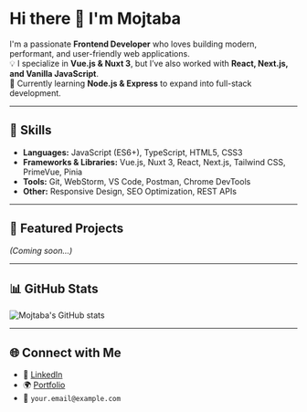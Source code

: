 # Hi there 👋 I'm Mojtaba  

I'm a passionate **Frontend Developer** who loves building modern, performant, and user-friendly web applications.  
💡 I specialize in **Vue.js & Nuxt 3**, but I’ve also worked with **React, Next.js, and Vanilla JavaScript**.  
🚀 Currently learning **Node.js & Express** to expand into full-stack development.  

---

## 🔧 Skills
- **Languages:** JavaScript (ES6+), TypeScript, HTML5, CSS3  
- **Frameworks & Libraries:** Vue.js, Nuxt 3, React, Next.js, Tailwind CSS, PrimeVue, Pinia  
- **Tools:** Git, WebStorm, VS Code, Postman, Chrome DevTools  
- **Other:** Responsive Design, SEO Optimization, REST APIs  

---

## 🚀 Featured Projects
*(Coming soon...)*  
<!-- I will showcase my public projects here later. -->

---

## 📊 GitHub Stats
![Mojtaba's GitHub stats](https://github-readme-stats.vercel.app/api?username=MojtabaAliabadi&show_icons=true&theme=radical)

---

## 🌐 Connect with Me
- 💼 [LinkedIn](#)  
- 🌍 [Portfolio](#)  
- 📧 `your.email@example.com`
